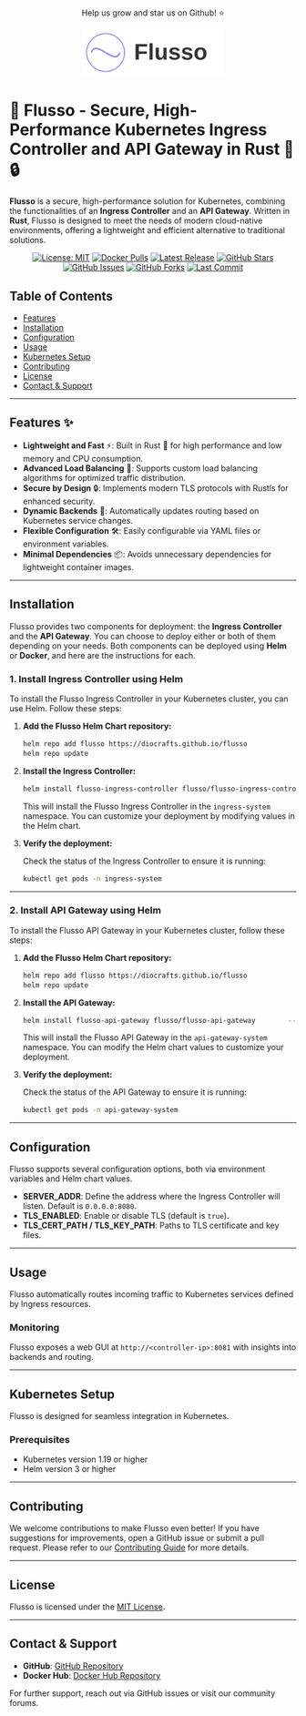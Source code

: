 
<div id="top"></div>

<p align="center">Help us grow and star us on Github! ⭐️</p>

<div align="center">
  <img src="images/flusso-logo.svg" alt="Flusso Logo" width="250">
</div>

# 🚀 Flusso - Secure, High-Performance Kubernetes Ingress Controller and API Gateway in Rust 🦀🔒

**Flusso** is a secure, high-performance solution for Kubernetes, combining the functionalities of an **Ingress Controller** and an **API Gateway**. Written in **Rust**, Flusso is designed to meet the needs of modern cloud-native environments, offering a lightweight and efficient alternative to traditional solutions.


<div align="center">
  
  [![License: MIT](https://img.shields.io/badge/License-MIT-blue.svg?style=for-the-badge)](https://opensource.org/licenses/MIT)
  [![Docker Pulls](https://img.shields.io/docker/pulls/diocrafts/flusso-ingress-controller?style=for-the-badge&logo=docker)](https://hub.docker.com/r/diocrafts/flusso-ingress-controller)
  [![Latest Release](https://img.shields.io/github/release/diocrafts/flusso.svg?style=for-the-badge)](https://github.com/diocrafts/flusso/releases)
  [![GitHub Stars](https://img.shields.io/github/stars/diocrafts/flusso?style=for-the-badge&logo=github)](https://github.com/diocrafts/flusso/stargazers)
  [![GitHub Issues](https://img.shields.io/github/issues/diocrafts/flusso?style=for-the-badge)](https://github.com/diocrafts/flusso/issues)
  [![GitHub Forks](https://img.shields.io/github/forks/diocrafts/flusso?style=for-the-badge&logo=github)](https://github.com/diocrafts/flusso/network/members)
  [![Last Commit](https://img.shields.io/github/last-commit/diocrafts/flusso?style=for-the-badge)](https://github.com/diocrafts/flusso/commits/main)

</div>


## Table of Contents

- [Features](#features)
- [Installation](#installation)
- [Configuration](#configuration)
- [Usage](#usage)
- [Kubernetes Setup](#kubernetes-setup)
- [Contributing](#contributing)
- [License](#license)
- [Contact & Support](#contact--support)

---

## Features ✨

- **Lightweight and Fast** ⚡: Built in Rust 🦀 for high performance and low memory and CPU consumption.
- **Advanced Load Balancing** 🔄: Supports custom load balancing algorithms for optimized traffic distribution.
- **Secure by Design** 🔒: Implements modern TLS protocols with Rustls for enhanced security.
- **Dynamic Backends** 🔄: Automatically updates routing based on Kubernetes service changes.
- **Flexible Configuration** 🛠️: Easily configurable via YAML files or environment variables.
- **Minimal Dependencies** 📦: Avoids unnecessary dependencies for lightweight container images.

---

## Installation

Flusso provides two components for deployment: the **Ingress Controller** and the **API Gateway**. You can choose to deploy either or both of them depending on your needs. Both components can be deployed using **Helm** or **Docker**, and here are the instructions for each.

### 1. **Install Ingress Controller using Helm**

To install the Flusso Ingress Controller in your Kubernetes cluster, you can use Helm. Follow these steps:

1. **Add the Flusso Helm Chart repository:**

   ```bash
   helm repo add flusso https://diocrafts.github.io/flusso
   helm repo update
   ```

2. **Install the Ingress Controller:**

   ```bash
   helm install flusso-ingress-controller flusso/flusso-ingress-controller        --namespace ingress-system        --create-namespace
   ```

   This will install the Flusso Ingress Controller in the `ingress-system` namespace. You can customize your deployment by modifying values in the Helm chart.

3. **Verify the deployment:**

   Check the status of the Ingress Controller to ensure it is running:

   ```bash
   kubectl get pods -n ingress-system
   ```

---

### 2. **Install API Gateway using Helm**

To install the Flusso API Gateway in your Kubernetes cluster, follow these steps:

1. **Add the Flusso Helm Chart repository:**

   ```bash
   helm repo add flusso https://diocrafts.github.io/flusso
   helm repo update
   ```

2. **Install the API Gateway:**

   ```bash
   helm install flusso-api-gateway flusso/flusso-api-gateway        --namespace api-gateway-system        --create-namespace
   ```

   This will install the Flusso API Gateway in the `api-gateway-system` namespace. You can modify the Helm chart values to customize your deployment.

3. **Verify the deployment:**

   Check the status of the API Gateway to ensure it is running:

   ```bash
   kubectl get pods -n api-gateway-system
   ```


---

## Configuration

Flusso supports several configuration options, both via environment variables and Helm chart values.

- **SERVER_ADDR**: Define the address where the Ingress Controller will listen. Default is `0.0.0.0:8080`.
- **TLS_ENABLED**: Enable or disable TLS (default is `true`).
- **TLS_CERT_PATH / TLS_KEY_PATH**: Paths to TLS certificate and key files.

---

## Usage

Flusso automatically routes incoming traffic to Kubernetes services defined by Ingress resources.

### Monitoring

Flusso exposes a web GUI at `http://<controller-ip>:8081` with insights into backends and routing.

---

## Kubernetes Setup

Flusso is designed for seamless integration in Kubernetes.

### Prerequisites

- Kubernetes version 1.19 or higher
- Helm version 3 or higher

---

## Contributing

We welcome contributions to make Flusso even better! If you have suggestions for improvements, open a GitHub issue or submit a pull request. Please refer to our [Contributing Guide](CONTRIBUTING.md) for more details.

---

## License

Flusso is licensed under the [MIT License](LICENSE).

---

## Contact & Support

- **GitHub**: [GitHub Repository](https://github.com/diocrafts/flusso)
- **Docker Hub**: [Docker Hub Repository](https://hub.docker.com/r/diocrafts/flusso)

For further support, reach out via GitHub issues or visit our community forums.
